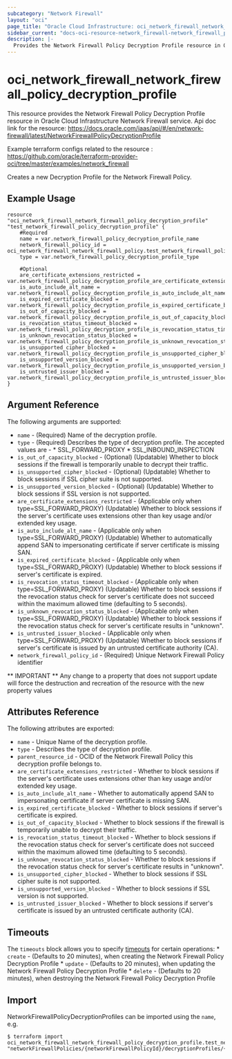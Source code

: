 ```yaml
---
subcategory: "Network Firewall"
layout: "oci"
page_title: "Oracle Cloud Infrastructure: oci_network_firewall_network_firewall_policy_decryption_profile"
sidebar_current: "docs-oci-resource-network_firewall-network_firewall_policy_decryption_profile"
description: |-
  Provides the Network Firewall Policy Decryption Profile resource in Oracle Cloud Infrastructure Network Firewall service
---
```


# oci_network_firewall_network_firewall_policy_decryption_profile
This resource provides the Network Firewall Policy Decryption Profile resource in Oracle Cloud Infrastructure Network Firewall service.
Api doc link for the resource: https://docs.oracle.com/iaas/api/#/en/network-firewall/latest/NetworkFirewallPolicyDecryptionProfile

Example terraform configs related to the resource : https://github.com/oracle/terraform-provider-oci/tree/master/examples/network_firewall

Creates a new Decryption Profile for the Network Firewall Policy.


## Example Usage

```hcl
resource "oci_network_firewall_network_firewall_policy_decryption_profile" "test_network_firewall_policy_decryption_profile" {
	#Required
	name = var.network_firewall_policy_decryption_profile_name
	network_firewall_policy_id = oci_network_firewall_network_firewall_policy.test_network_firewall_policy.id
	type = var.network_firewall_policy_decryption_profile_type

	#Optional
	are_certificate_extensions_restricted = var.network_firewall_policy_decryption_profile_are_certificate_extensions_restricted
	is_auto_include_alt_name = var.network_firewall_policy_decryption_profile_is_auto_include_alt_name
	is_expired_certificate_blocked = var.network_firewall_policy_decryption_profile_is_expired_certificate_blocked
	is_out_of_capacity_blocked = var.network_firewall_policy_decryption_profile_is_out_of_capacity_blocked
	is_revocation_status_timeout_blocked = var.network_firewall_policy_decryption_profile_is_revocation_status_timeout_blocked
	is_unknown_revocation_status_blocked = var.network_firewall_policy_decryption_profile_is_unknown_revocation_status_blocked
	is_unsupported_cipher_blocked = var.network_firewall_policy_decryption_profile_is_unsupported_cipher_blocked
	is_unsupported_version_blocked = var.network_firewall_policy_decryption_profile_is_unsupported_version_blocked
	is_untrusted_issuer_blocked = var.network_firewall_policy_decryption_profile_is_untrusted_issuer_blocked
}
```

## Argument Reference

The following arguments are supported:

* `name` - (Required) Name of the decryption profile.
* `type` - (Required) Describes the type of decryption profile. The accepted values are - * SSL_FORWARD_PROXY * SSL_INBOUND_INSPECTION
* `is_out_of_capacity_blocked` - (Optional) (Updatable) Whether to block sessions if the firewall is temporarily unable to decrypt their traffic.
* `is_unsupported_cipher_blocked` - (Optional) (Updatable) Whether to block sessions if SSL cipher suite is not supported.
* `is_unsupported_version_blocked` - (Optional) (Updatable) Whether to block sessions if SSL version is not supported.
* `are_certificate_extensions_restricted` - (Applicable only when type=SSL_FORWARD_PROXY) (Updatable) Whether to block sessions if the server's certificate uses extensions other than key usage and/or extended key usage.
* `is_auto_include_alt_name` - (Applicable only when type=SSL_FORWARD_PROXY) (Updatable) Whether to automatically append SAN to impersonating certificate if server certificate is missing SAN.
* `is_expired_certificate_blocked` - (Applicable only when type=SSL_FORWARD_PROXY) (Updatable) Whether to block sessions if server's certificate is expired.
* `is_revocation_status_timeout_blocked` - (Applicable only when type=SSL_FORWARD_PROXY) (Updatable) Whether to block sessions if the revocation status check for server's certificate does not succeed within the maximum allowed time (defaulting to 5 seconds). 
* `is_unknown_revocation_status_blocked` - (Applicable only when type=SSL_FORWARD_PROXY) (Updatable) Whether to block sessions if the revocation status check for server's certificate results in "unknown".
* `is_untrusted_issuer_blocked` - (Applicable only when type=SSL_FORWARD_PROXY) (Updatable) Whether to block sessions if server's certificate is issued by an untrusted certificate authority (CA).
* `network_firewall_policy_id` - (Required) Unique Network Firewall Policy identifier


** IMPORTANT **
Any change to a property that does not support update will force the destruction and recreation of the resource with the new property values

## Attributes Reference

The following attributes are exported:

* `name` - Unique Name of the decryption profile.
* `type` - Describes the type of decryption profile.
* `parent_resource_id` - OCID of the Network Firewall Policy this decryption profile belongs to.
* `are_certificate_extensions_restricted` - Whether to block sessions if the server's certificate uses extensions other than key usage and/or extended key usage.
* `is_auto_include_alt_name` - Whether to automatically append SAN to impersonating certificate if server certificate is missing SAN.
* `is_expired_certificate_blocked` - Whether to block sessions if server's certificate is expired.
* `is_out_of_capacity_blocked` - Whether to block sessions if the firewall is temporarily unable to decrypt their traffic.
* `is_revocation_status_timeout_blocked` - Whether to block sessions if the revocation status check for server's certificate does not succeed within the maximum allowed time (defaulting to 5 seconds). 
* `is_unknown_revocation_status_blocked` - Whether to block sessions if the revocation status check for server's certificate results in "unknown".
* `is_unsupported_cipher_blocked` - Whether to block sessions if SSL cipher suite is not supported.
* `is_unsupported_version_blocked` - Whether to block sessions if SSL version is not supported.
* `is_untrusted_issuer_blocked` - Whether to block sessions if server's certificate is issued by an untrusted certificate authority (CA).

## Timeouts

The `timeouts` block allows you to specify [timeouts](https://registry.terraform.io/providers/oracle/oci/latest/docs/guides/changing_timeouts) for certain operations:
	* `create` - (Defaults to 20 minutes), when creating the Network Firewall Policy Decryption Profile
	* `update` - (Defaults to 20 minutes), when updating the Network Firewall Policy Decryption Profile
	* `delete` - (Defaults to 20 minutes), when destroying the Network Firewall Policy Decryption Profile


## Import

NetworkFirewallPolicyDecryptionProfiles can be imported using the `name`, e.g.

```
$ terraform import oci_network_firewall_network_firewall_policy_decryption_profile.test_network_firewall_policy_decryption_profile "networkFirewallPolicies/{networkFirewallPolicyId}/decryptionProfiles/{decryptionProfileName}" 
```

